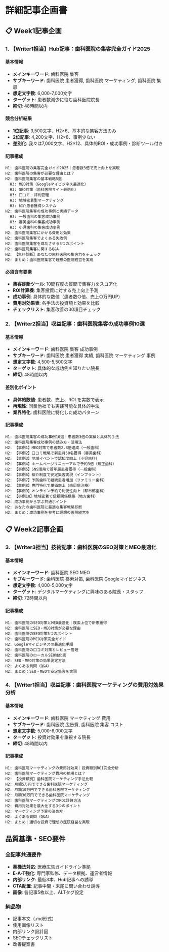 # 詳細記事企画書

## 📋 Week1記事企画

### 1. 【Writer1担当】Hub記事：歯科医院の集客完全ガイド2025

#### 基本情報
- **メインキーワード**: 歯科医院 集客
- **サブキーワード**: 歯科医院 患者獲得, 歯科医院 マーケティング, 歯科医院 集患
- **想定文字数**: 6,000-7,000文字
- **ターゲット**: 患者数減少に悩む歯科医院院長
- **締切**: 48時間以内

#### 競合分析結果
- **1位記事**: 3,500文字、H2×6、基本的な集客方法のみ
- **2位記事**: 4,200文字、H2×8、事例少ない
- **差別化**: 我々は7,000文字、H2×12、具体的ROI・成功事例・診断ツール付き

#### 記事構成
```
H1: 歯科医院の集客完全ガイド2025｜患者数3倍で売上向上を実現
H2: 歯科医院の集客が必要な理由とは？
H2: 歯科医院集客の基本戦略5選
  H3: MEO対策（Googleマイビジネス最適化）
  H3: SEO対策（歯科医院サイト最適化）
  H3: 口コミ・評判管理
  H3: 地域密着型マーケティング
  H3: 紹介患者獲得システム
H2: 歯科医院集客の成功事例と実績データ
  H3: 一般歯科の集客成功事例
  H3: 審美歯科の集客成功事例
  H3: 小児歯科の集客成功事例
H2: 歯科医院集客にかかる費用と効果
H2: 歯科医院集客でよくある失敗例
H2: 歯科医院集客を成功させる3つのポイント
H2: 歯科医院集客に関するQ&A
H2: 【無料診断】あなたの歯科医院の集客力をチェック
H2: まとめ：歯科医院集客で理想の医院経営を実現
```

#### 必須含有要素
- **集客診断ツール**: 10問程度の質問で集客力をスコア化
- **ROI計算機**: 集客投資に対する売上向上予測
- **成功事例**: 具体的な数値（患者数○倍、売上○万円UP）
- **費用対効果表**: 各手法の投資額と効果を比較
- **チェックリスト**: 集客改善の30項目チェック

### 2. 【Writer2担当】収益記事：歯科医院集客の成功事例10選

#### 基本情報
- **メインキーワード**: 歯科医院 集客 成功事例
- **サブキーワード**: 歯科医院 患者獲得 実績, 歯科医院 マーケティング 事例
- **想定文字数**: 4,500-5,500文字
- **ターゲット**: 具体的な成功例を知りたい院長
- **締切**: 48時間以内

#### 差別化ポイント
- **具体的数値**: 患者数、売上、ROI を実数で表示
- **再現性**: 同業他社でも実践可能な具体的手法
- **業界特化**: 歯科医院に特化した成功パターン

#### 記事構成
```
H1: 歯科医院集客の成功事例10選｜患者数3倍の実績と具体的手法
H2: 歯科医院集客成功事例の読み方・活用法
H2: 【事例1】MEO対策で患者数2.8倍達成（一般歯科）
H2: 【事例2】口コミ戦略で新患月50名獲得（審美歯科）
H2: 【事例3】地域イベントで認知度向上（小児歯科）
H2: 【事例4】ホームページリニューアルで予約3倍（矯正歯科）
H2: 【事例5】SNS活用で若年層患者獲得（一般歯科）
H2: 【事例6】紹介制度で安定集客実現（インプラント）
H2: 【事例7】予防歯科で継続患者増加（ファミリー歯科）
H2: 【事例8】専門特化で単価向上（歯周病治療）
H2: 【事例9】オンライン予約で利便性向上（都市部歯科）
H2: 【事例10】地域密着で信頼関係構築（地方歯科）
H2: 成功事例から学ぶ共通ポイント
H2: あなたの歯科医院に最適な集客戦略診断
H2: まとめ：成功事例を参考に理想の医院経営を
```

## 📋 Week2記事企画

### 3. 【Writer3担当】技術記事：歯科医院のSEO対策とMEO最適化

#### 基本情報
- **メインキーワード**: 歯科医院 SEO MEO
- **サブキーワード**: 歯科医院 検索対策, 歯科医院 Googleマイビジネス
- **想定文字数**: 4,000-5,000文字
- **ターゲット**: デジタルマーケティングに興味のある院長・スタッフ
- **締切**: 72時間以内

#### 記事構成
```
H1: 歯科医院のSEO対策とMEO最適化｜検索上位で新患獲得
H2: 歯科医院にSEO・MEO対策が必要な理由
H2: 歯科医院のSEO対策5つのポイント
H2: 歯科医院のMEO対策完全ガイド
H2: Googleマイビジネスの最適化手順
H2: 歯科医院の口コミ対策とレビュー管理
H2: 歯科医院のローカルSEO強化術
H2: SEO・MEO対策の効果測定方法
H2: よくある質問（Q&A）
H2: まとめ：SEO・MEOで安定集客を実現
```

### 4. 【Writer1担当】収益記事：歯科医院マーケティングの費用対効果分析

#### 基本情報
- **メインキーワード**: 歯科医院 マーケティング 費用
- **サブキーワード**: 歯科医院 広告費, 歯科医院 集客 コスト
- **想定文字数**: 5,000-6,000文字
- **ターゲット**: 投資対効果を重視する院長
- **締切**: 48時間以内

#### 記事構成
```
H1: 歯科医院マーケティングの費用対効果｜投資額別ROI完全分析
H2: 歯科医院マーケティング費用の相場とは？
H2: 【投資額別】歯科医院マーケティング手法比較
H2: 月額5万円でできる歯科医院マーケティング
H2: 月額10万円でできる歯科医院マーケティング
H2: 月額30万円でできる歯科医院マーケティング
H2: 歯科医院マーケティングのROI計算方法
H2: 費用対効果を最大化する3つのポイント
H2: マーケティング予算の決め方
H2: よくある質問（Q&A）
H2: まとめ：適切な投資で理想の医院経営を実現
```

## 品質基準・SEO要件

### 全記事共通要件
- **薬機法対応**: 医療広告ガイドライン準拠
- **E-A-T強化**: 専門家監修、データ根拠、運営者情報
- **内部リンク**: 最低3本、Hub記事への誘導
- **CTA配置**: 記事中間・末尾に問い合わせ誘導
- **画像**: 各記事5枚以上、ALTタグ設定

### 納品物
- 記事本文（.md形式）
- 使用画像リスト
- 内部リンク設計図
- SEOチェックリスト
- 改善提案書